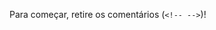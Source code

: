 Para começar, retire os comentários (`<!-- -->`)!

<!-- ## Informações

- *Período de conclusão do relatório:*
  - De: 01-01-2004
  - Até 11-01-2004

## Principais Tópicos e Conceitos

1. *Liste três conceitos ou tópicos principais que você aprendeu durante este período.*
   1.
   2.
   3.

2. *Descreva brevemente como esses conceitos ou tópicos podem ser aplicados no contexto do nosso projeto/atuação.*

## Aplicações Práticas

3. *Você conseguiu aplicar o conhecimento adquirido no curso em alguma tarefa ou projeto específico? Se sim, descreva a situação.*

4. *Cite um exemplo de como o que você aprendeu no curso pode melhorar ou otimizar nossos processos internos.*

## Dúvidas e Aprendizados Adicionais

5. *Você possui alguma dúvida ou ponto que gostaria de discutir relacionado ao conteúdo do curso?*

6. *Além do conteúdo formal do curso, houve algum aprendizado adicional que você considera valioso?*

## Sugestões de Melhoria

7. *Se você pudesse sugerir melhorias para esta seção ou recomendar tópicos adicionais, quais seriam?* -->
